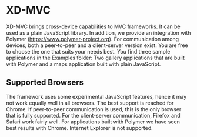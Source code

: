 # XD-MVC

XD-MVC brings cross-device capabilities to MVC frameworks. 
It can be used as a plain JavaScript library. In addition, we provide an integration with Polymer (https://www.polymer-project.org).
For communication among devices, both a peer-to-peer and a client-server version exist. You are free to choose the one that suits your needs best.
You find three sample applications in the Examples folder: 
Two gallery applications that are built with Polymer and a maps application built with plain JavaScript.

## Supported Browsers
The framework uses some experimental JavaScript features, hence it may not work equally well in all browsers. 
The best support is reached for Chrome.
If peer-to-peer communication is used, this is the only browser that is fully supported. 
For the client-server communication, Firefox and Safari work fairly well. For applications built with Polymer we have seen best 
results with Chrome. Internet Explorer is not supported. 